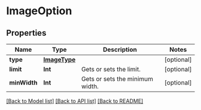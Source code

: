 # ImageOption

## Properties
Name | Type | Description | Notes
------------ | ------------- | ------------- | -------------
**type** | [**ImageType**](ImageType.md) |  | [optional] 
**limit** | **Int** | Gets or sets the limit. | [optional] 
**minWidth** | **Int** | Gets or sets the minimum width. | [optional] 

[[Back to Model list]](../README.md#documentation-for-models) [[Back to API list]](../README.md#documentation-for-api-endpoints) [[Back to README]](../README.md)



